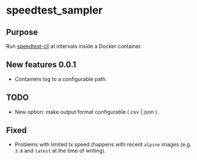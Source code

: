 # speedtest_sampler

## Purpose

Run [speedtest-cli](https://pypi.org/project/speedtest-cli/) at intervals
inside a Docker container.

## New features 0.0.1

- Containers log to a configurable path.

## TODO

- New option: make output format configurable ( csv | json ).

## Fixed

- Problems with limited tx speed (happens with recent `alpine` images
(e.g. `3.8` and `latest` at the time of writing).
